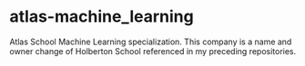 # atlas-machine_learning
Atlas School Machine Learning specialization. This company is a name and owner change of  Holberton School referenced in my preceding repositories.
